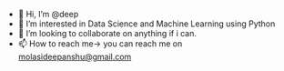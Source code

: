 - 👋 Hi, I’m @deep
- 👀 I’m interested in Data Science and Machine Learning using Python 
- 💞️ I’m looking to collaborate on anything if i can.
- 📫 How to reach me-> you can reach me on molasideepanshu@gmail.com

<!---
 is a ✨ special ✨ repository because its `README.md` (this file) appears on your GitHub profile.
You can click the Preview link to take a look at your changes.
--->
